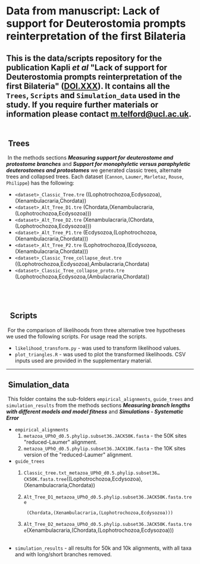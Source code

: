 Data from manuscript: Lack of support for Deuterostomia prompts reinterpretation of the first Bilateria
=============================================================================================
​
This is the data/scripts repository for the publication Kapli _et al_ "Lack of support for Deuterostomia prompts reinterpretation of the first Bilateria" ([DOI.XXX](https://doi.XXX)). It contains all the `Trees`, `Scripts` and `Simulation_data` used in the study. If you require further materials or information please contact m.telford@ucl.ac.uk.
​
​
---
​
Trees
-----
​
In the methods sections **_Measuring support for deuterostome and protostome branches_** and **_Support for monophyletic versus paraphyletic deuterostomes and protostomes_** we generated classic trees, alternate trees and collapsed trees. Each dataset (`Cannon`, `Laumer`, `Marletaz`, `Rouse`, `Philippe`) has the following:
​
 * `<dataset>_Classic_Tree.tre`
​
		((Lophotrochozoa,Ecdysozoa),(Xenambulacraria,Chordata))  
 * `<dataset>_Alt_Tree_D1.tre`
​
		(Chordata,(Xenambulacraria,(Lophotrochozoa,Ecdysozoa)))
 * `<dataset>_Alt_Tree_D2.tre`
​
		(Xenambulacraria,(Chordata,(Lophotrochozoa,Ecdysozoa)))
 * `<dataset>_Alt_Tree_P1.tre`
​
		(Ecdysozoa,(Lophotrochozoa,(Xenambulacraria,Chordata)))
 * `<dataset>_Alt_Tree_P2.tre`
​
		(Lophotrochozoa,(Ecdysozoa,(Xenambulacraria,Chordata)))
 * `<dataset>_Classic_Tree_collapse_deut.tre`
​
		((Lophotrochozoa,Ecdysozoa),Ambulacraria,Chordata)
 * `<dataset>_Classic_Tree_collapse_proto.tre`
​
		(Lophotrochozoa,Ecdysozoa,(Ambulacraria,Chordata)) 
​
      
​
---
​
​
Scripts
-------
​
For the comparison of likelihoods from three alternative tree hypotheses we used the following scripts. For usage read the scripts.
​
 * `likelihood_transform.py` - was used to transform likelihood values.
 * `plot_triangles.R` - was used to plot the transformed likelihoods. CSV inputs used are provided in the supplementary material.
​
---
​
Simulation_data
---------------
​
This folder contains the sub-folders `empirical_alignments`, `guide_trees` and `simulation_results` from the methods sections **_Measuring branch lengths with different models and model fitness_** and **_Simulations - Systematic Error_**
​
 * `empirical_alignments`
	1. `metazoa_UPhO_d0.5.phylip.subset36.JACK50K.fasta` - the 50K sites "reduced-Laumer" alignment.
	2. `metazoa_UPhO_d0.5.phylip.subset36.JACK10K.fasta` - the 10K sites version of the "reduced-Laumer" alignment.
​
 * `guide_trees`
	1. `Classic_tree.txt_metazoa_UPhO_d0.5.phylip.subset36…CK50K.fasta.tree`
​
			((Lophotrochozoa,Ecdysozoa),(Xenambulacraria,Chordata))  
	2. `Alt_Tree_D1_metazoa_UPhO_d0.5.phylip.subset36.JACK50K.fasta.tree`
		
			(Chordata,(Xenambulacraria,(Lophotrochozoa,Ecdysozoa)))  
	3. `Alt_Tree_D2_metazoa_UPhO_d0.5.phylip.subset36.JACK50K.fasta.tree`
​
			(Xenambulacraria,(Chordata,(Lophotrochozoa,Ecdysozoa)))  
​
 * `simulation_results` - all results for 50k and 10k alignments, with all taxa and with long/short branches removed.
